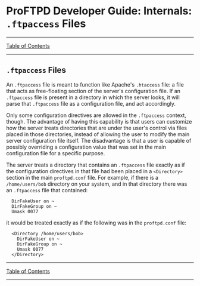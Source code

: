 # ProFTPD Developer Guide: Internals: `.ftpaccess` Files

---

[Table of Contents](../toc.md)

---

## `.ftpaccess` Files

An `.ftpaccess` file is meant to function like Apache's `.htaccess` file: a
file that acts as free-floating section of the server's configuration file.
If an `.ftpaccess` file is present in a directory in which the server looks,
it will parse that `.ftpaccess` file as a configuration file, and act
accordingly.

Only some configuration directives are allowed in the `.ftpaccess` context,
though. The advantage of having this capability is that users can customize
how the server treats directories that are under the user's control via files
placed in those directories, instead of allowing the user to modify the main
server configuration file itself.  The disadvantage is that a user is capable
of possibly overriding a configuration value that was set in the main
configuration file for a specific purpose.  

The server treats a directory that contains an `.ftpaccess` file exactly as if
the configuration directives in that file had been placed in a `<Directory>`
section in the main `proftpd.conf` file.  For example, if there is a
`/home/users/bob` directory on your system, and in that directory there was an
`.ftpaccess` file that contained:

```
  DirFakeUser on ~
  DirFakeGroup on ~
  Umask 0077
```

it would be treated exactly as if the following was in the `proftpd.conf` file:

```
  <Directory /home/users/bob>
    DirFakeUser on ~
    DirFakeGroup on ~
    Umask 0077
  </Directory>
```

---

[Table of Contents](../toc.md)

---

